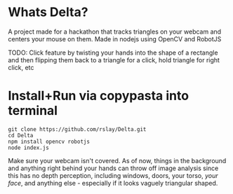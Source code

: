 # Whats Delta?
A project made for a hackathon that tracks triangles on your webcam and centers your mouse on them.
Made in nodejs using OpenCV and RobotJS

TODO: Click feature by twisting your hands into the shape of a rectangle and then flipping them back to a triangle for a click, hold triangle for right click, etc


# Install+Run via copypasta into terminal
```
git clone https://github.com/rslay/Delta.git
cd Delta
npm install opencv robotjs
node index.js
```
Make sure your webcam isn't covered. 
As of now, things in the background and anything right behind your hands can throw off image analysis since this has no depth perception, including windows, doors, your torso, _your face_, and anything else - especially if it looks vaguely triangular shaped.
